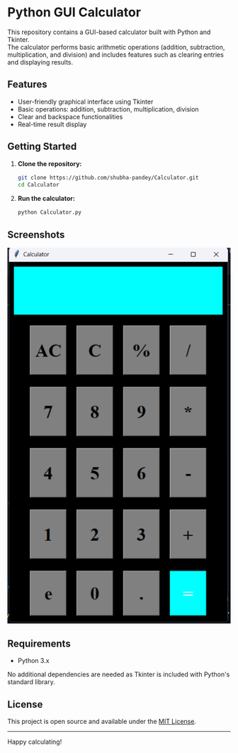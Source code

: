 # Python GUI Calculator

This repository contains a GUI-based calculator built with Python and Tkinter.  
The calculator performs basic arithmetic operations (addition, subtraction, multiplication, and division) and includes features such as clearing entries and displaying results.

## Features

- User-friendly graphical interface using Tkinter
- Basic operations: addition, subtraction, multiplication, division
- Clear and backspace functionalities
- Real-time result display

## Getting Started

1. **Clone the repository:**
   ```bash
   git clone https://github.com/shubha-pandey/Calculator.git
   cd Calculator
   ```

2. **Run the calculator:**
   ```bash
   python Calculator.py
   ```

## Screenshots

<!--
> **Tip:** Upload your screenshots to the repository (e.g., in a folder named `screenshots`) and update the image links below.
-->

![Calculator Snapshot 1](Assets/Calculator.png)

## Requirements

- Python 3.x

No additional dependencies are needed as Tkinter is included with Python's standard library.

## License

This project is open source and available under the [MIT License](LICENSE).

---

Happy calculating!
